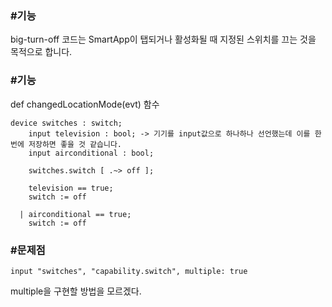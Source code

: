 <h3>#기능</h3>
big-turn-off 코드는 SmartApp이 탭되거나 활성화될 때 지정된 스위치를 끄는 것을 목적으로 합니다.

<h3>#기능</h3>
def changedLocationMode(evt) 함수

```
device switches : switch;
    input television : bool; -> 기기를 input값으로 하나하나 선언했는데 이를 한번에 저장하면 좋을 것 같습니다.
    input airconditional : bool;

    switches.switch [ .~> off ];

    television == true;
    switch := off

  | airconditional == true;
    switch := off
```

<h3>#문제점</h3>

```
input "switches", "capability.switch", multiple: true
```

multiple을 구현할 방법을 모르겠다.
